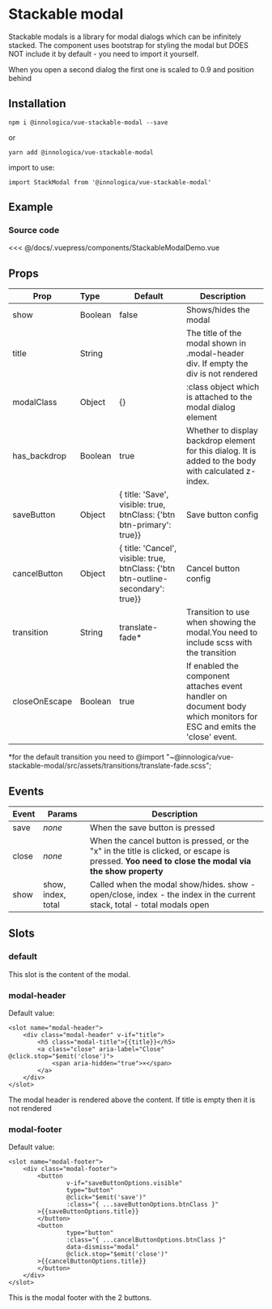 # Stackable modal

Stackable modals is a library for modal dialogs which can be infinitely stacked. 
The component uses bootstrap for styling the modal but DOES NOT include it by default - 
you need to import it yourself.

When you open a second dialog the first one is scaled to 0.9 and position behind

## Installation

```shell
npm i @innologica/vue-stackable-modal --save
```

or 

```shell
yarn add @innologica/vue-stackable-modal
```

import to use:

```JS
import StackModal from '@innologica/vue-stackable-modal'
```

## Example

<StackableModalDemo/>

### Source code
<<< @/docs/.vuepress/components/StackableModalDemo.vue

## Props

| Prop        | Type           | Default  |Description  |
| ------------- |:-------------| -----|-----|
| show      | Boolean | false |Shows/hides the modal|
| title      | String |  |The title of the modal shown in .modal-header div. If empty the div is not rendered|
| modalClass      | Object | {} |:class object which is attached to the modal dialog element |
| has_backdrop      | Boolean | true |Whether to display backdrop element for this dialog. It is added to the body with calculated z-index. |
| saveButton      | Object | {  title: 'Save',  visible: true,  btnClass: {'btn btn-primary': true}}| Save button config |
| cancelButton      | Object | {  title: 'Cancel',  visible: true,  btnClass: {'btn btn-outline-secondary': true}}| Cancel button config |
| transition      | String | translate-fade* | Transition to use when showing the modal.You need to include scss with the transition |
| closeOnEscape      | Boolean | true | If enabled the component attaches event handler on document body which monitors for ESC and emits the 'close' event. |

*for the default transition you need to @import "~@innologica/vue-stackable-modal/src/assets/transitions/translate-fade.scss";

## Events

| Event | Params | Description |
|-------| --------|------------|
| save |  <i>none</i>| When the save button is pressed
| close |  <i>none</i>| When the cancel button is pressed, or the "x" in the title is clicked, or escape is pressed. <b>Yoo need to close the modal via the show property</b>|
| show |  show, index, total| Called when the modal show/hides. show - open/close, index - the index in the current stack, total - total modals open|

## Slots

### default 
This slot is the content of the modal.

### modal-header

Default value:

```vue
<slot name="modal-header">
    <div class="modal-header" v-if="title">
        <h5 class="modal-title">{{title}}</h5>
        <a class="close" aria-label="Close" @click.stop="$emit('close')">
            <span aria-hidden="true">×</span>
        </a>
    </div>
</slot>
```

The modal header is rendered above the content. If title is empty then it is not rendered

### modal-footer 

Default value:

```vue
<slot name="modal-footer">
    <div class="modal-footer">
        <button
                v-if="saveButtonOptions.visible"
                type="button"
                @click="$emit('save')"
                :class="{ ...saveButtonOptions.btnClass }"
        >{{saveButtonOptions.title}}
        </button>
        <button
                type="button"
                :class="{ ...cancelButtonOptions.btnClass }"
                data-dismiss="modal"
                @click.stop="$emit('close')"
        >{{cancelButtonOptions.title}}
        </button>
    </div>
</slot>
```
This is the modal footer with the 2 buttons.